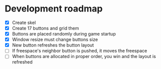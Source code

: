 # Development roadmap
- [x] Create skel
- [x] Create 17 buttons and grid them
- [x] Buttons are placed randomly during game startup
- [x] Window resize must change buttons size
- [x] New button refreshes the button layout
- [ ] If freespace's neighbor button is pushed, it moves the freespace
- [ ] When buttons are allocated in proper order, you win and the layout is refreshed
